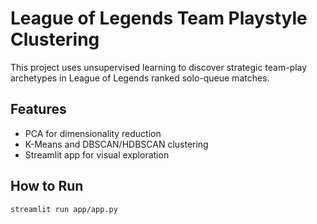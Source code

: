 # League of Legends Team Playstyle Clustering

This project uses unsupervised learning to discover strategic team-play archetypes in League of Legends ranked solo-queue matches.

## Features
- PCA for dimensionality reduction
- K-Means and DBSCAN/HDBSCAN clustering
- Streamlit app for visual exploration

## How to Run
```bash
streamlit run app/app.py
```
